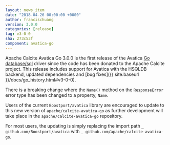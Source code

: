 ```yaml
---
layout: news_item
date: "2018-04-26 00:00:00 +0000"
author: francischuang
version: 3.0.0
categories: [release]
tag: v3-0-0
sha: 273c53f
component: avatica-go
---
```

<!--
{% comment %}
Licensed to the Apache Software Foundation (ASF) under one or more
contributor license agreements.  See the NOTICE file distributed with
this work for additional information regarding copyright ownership.
The ASF licenses this file to you under the Apache License, Version 2.0
(the "License"); you may not use this file except in compliance with
the License.  You may obtain a copy of the License at

http://www.apache.org/licenses/LICENSE-2.0

Unless required by applicable law or agreed to in writing, software
distributed under the License is distributed on an "AS IS" BASIS,
WITHOUT WARRANTIES OR CONDITIONS OF ANY KIND, either express or implied.
See the License for the specific language governing permissions and
limitations under the License.
{% endcomment %}
-->

Apache Calcite Avatica Go 3.0.0 is the first release of the Avatica [Go](https://golang.org/)
[database/sql](https://golang.org/pkg/database/sql/) driver since the code has been donated to the Apache Calcite
project. This release includes support for Avatica with the HSQLDB backend, updated dependencies and [bug fixes]({{ site.baseurl }}/docs/go_history.html#v3-0-0).

There is a breaking change where the `Name()` method on the `ResponseError` error type has been changed to a property, `Name`.

Users of the current `Boostport/avatica` library are encouraged to update to this new version of `apache/calcite-avatica-go`
as further development will take place in the `apache/calcite-avatica-go` repository.

For most users, the updating is simply replacing the import path `_ github.com/Boostport/avatica` with `_ github.com/apache/calcite-avatica-go`.